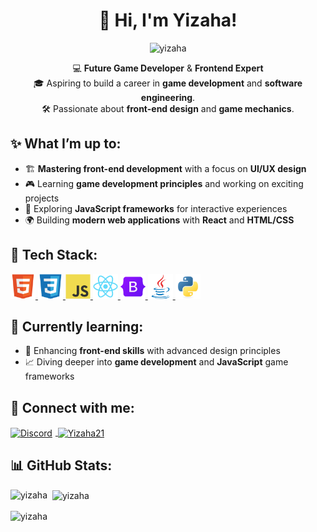 <h1 align="center">👋 Hi, I'm Yizaha!</h1> <p align="center"> <img src="https://komarev.com/ghpvc/?username=yizaha&label=Profile%20views&color=0e75b6&style=flat" alt="yizaha" /> </p> <p align="center"> 💻 <strong>Future Game Developer</strong> & <strong>Frontend Expert</strong><br> 🎓 Aspiring to build a career in <strong>game development</strong> and <strong>software engineering</strong>.<br> 🛠️ Passionate about <strong>front-end design</strong> and <strong>game mechanics</strong>. </p> <h2>✨ What I’m up to:</h2> <ul> <li>🏗️ <strong>Mastering front-end development</strong> with a focus on <strong>UI/UX design</strong></li> <li>🎮 Learning <strong>game development principles</strong> and working on exciting projects</li> <li>🚀 Exploring <strong>JavaScript frameworks</strong> for interactive experiences</li> <li>🌍 Building <strong>modern web applications</strong> with <strong>React</strong> and <strong>HTML/CSS</strong></li> </ul> <h2>💼 Tech Stack:</h2> <p align="left"> <a href="https://www.w3.org/html/" target="_blank" rel="noreferrer"> <img src="https://raw.githubusercontent.com/devicons/devicon/master/icons/html5/html5-original.svg" alt="html5" width="40" height="40"/> </a> <a href="https://www.w3schools.com/css/" target="_blank" rel="noreferrer"> <img src="https://raw.githubusercontent.com/devicons/devicon/master/icons/css3/css3-original.svg" alt="css3" width="40" height="40"/> </a> <a href="https://developer.mozilla.org/en-US/docs/Web/JavaScript" target="_blank" rel="noreferrer"> <img src="https://raw.githubusercontent.com/devicons/devicon/master/icons/javascript/javascript-original.svg" alt="javascript" width="40" height="40"/> </a> <a href="https://reactjs.org/" target="_blank" rel="noreferrer"> <img src="https://raw.githubusercontent.com/devicons/devicon/master/icons/react/react-original.svg" alt="react" width="40" height="40"/> </a> <a href="https://getbootstrap.com" target="_blank" rel="noreferrer"> <img src="https://raw.githubusercontent.com/devicons/devicon/master/icons/bootstrap/bootstrap-original.svg" alt="bootstrap" width="40" height="40"/> </a> <a href="https://www.java.com" target="_blank" rel="noreferrer"> <img src="https://raw.githubusercontent.com/devicons/devicon/master/icons/java/java-original.svg" alt="java" width="40" height="40"/> </a> <a href="https://www.python.org/" target="_blank" rel="noreferrer"> <img src="https://raw.githubusercontent.com/devicons/devicon/master/icons/python/python-original.svg" alt="python" width="40" height="40"/> </a> </p> <h2>🌱 Currently learning:</h2> <ul> <li>🎨 Enhancing <strong>front-end skills</strong> with advanced design principles</li> <li>📈 Diving deeper into <strong>game development</strong> and <strong>JavaScript</strong> game frameworks</li> </ul> <h2>🤝 Connect with me:</h2> <p align="left"> <a href="https://discord.gg/A9jgs4SvkD" target="_blank"> <img src="https://raw.githubusercontent.com/rahuldkjain/github-profile-readme-generator/master/src/images/icons/Social/discord.svg" alt="Discord" height="30" width="40" style="vertical-align: middle; margin-right: 5px;" /> </a> <a href="https://t.me/Yizaha21" target="_blank"> <img src="https://upload.wikimedia.org/wikipedia/commons/8/82/Telegram_logo.svg" alt="Yizaha21" height="30" width="40" style="vertical-align: middle;" /> </a> </p> <h2>📊 GitHub Stats:</h2> <p> <img align="left" src="https://github-readme-stats.vercel.app/api/top-langs?username=yizaha&show_icons=true&locale=en&layout=compact" alt="yizaha" /> </p> <p>&nbsp; <img align="center" src="https://github-readme-stats.vercel.app/api?username=yizaha&show_icons=true&locale=en" alt="yizaha" /> </p> <p> <img align="center" src="https://github-readme-streak-stats.herokuapp.com/?user=yizaha&" alt="yizaha" /> </p>
